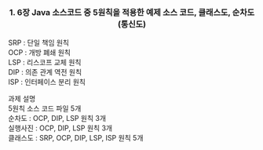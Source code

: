 ### <center> 1. 6장 Java 소스코드 중 5원칙을 적용한 예제 소스 코드, 클래스도, 순차도(통신도) </center>
SRP : 단일 책임 원칙   
OCP : 개방 폐쇄 원칙   
LSP : 리스코프 교체 원칙   
DIP : 의존 관계 역전 원칙   
ISP : 인터페이스 분리 원칙   

과제 설명  
5원칙 소스 코드 파일 5개  
순차도 : OCP, DIP, LSP 원칙 3개  
실행사진 : OCP, DIP, LSP 원칙 3개  
클래스도 : SRP, OCP, DIP, LSP, ISP 원칙 5개  
